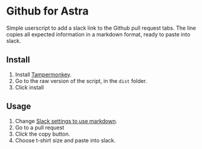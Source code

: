 # Github for Astra

Simple userscript to add a slack link to the Github pull request tabs. The line copies all expected information in a markdown format, ready to paste into slack. 

## Install

1. Install [Tampermonkey](https://chrome.google.com/webstore/detail/tampermonkey/dhdgffkkebhmkfjojejmpbldmpobfkfo).
2. Go to the raw version of the script, in the `dist` folder.
3. Click install

## Usage

1. Change [Slack settings to use markdown](https://www.howtogeek.com/450030/how-to-enable-classic-markdown-text-formatting-in-slack/#:~:text=To%20do%20so%2C%20open%20Slack's,change%20will%20take%20effect%20immediately.).
2. Go to a pull request
3. Click the copy button.
4. Choose t-shirt size and paste into slack.
